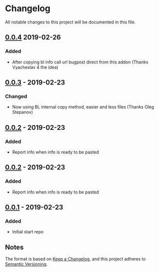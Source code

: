 # Changelog
All notable changes to this project will be documented in this file.

## [0.0.4] 2019-02-26
### Added
- After copying bl info call url bugpost direct from this addon (Thanks Vyacheslav 4 the idea)

## [0.0.3] - 2019-02-23
### Changed
- Now using BL internal copy method, easier and less files (Thanks Oleg Stepanov)

## [0.0.2] - 2019-02-23
### Added
- Report info when info is ready to be pasted

## [0.0.2] - 2019-02-23
### Added
- Report info when info is ready to be pasted

## [0.0.1] - 2019-02-23
### Added
- Initial start repo

## Notes
The format is based on [Keep a Changelog](https://keepachangelog.com/en/1.0.0/),
and this project adheres to [Semantic Versioning](https://semver.org/spec/v2.0.0.html).
<!--### Official Rigify Info-->

[0.0.4]:https://github.com/schroef/Copy-Blender-Info/releases/tag/v.0.0.4
[0.0.3]:https://github.com/schroef/Copy-Blender-Info/releases/tag/v.0.0.3
[0.0.2]:https://github.com/schroef/Copy-Blender-Info/releases/tag/v.0.0.2
[0.0.1]:https://github.com/schroef/Copy-Blender-Info/releases/tag/v.0.0.1
